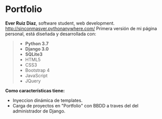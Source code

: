 # Portfolio
**Ever Ruiz Diaz**, software student, web development. http://sinconmasver.pythonanywhere.com/
Primera versión de mi página personal, está diseñada y desarrollada con:

>- **Python 3.7**
>- **Django 3.0**
>- **SQLite3**
>- HTML5 
>- CSS3
>- Bootstrap 4 
>- JavaScript 
>- JQuery

**Como características tiene:** 
- Inyeccion dinámica de templates.
- Carga de proyectos en "Portfolio" con BBDD a traves del del administrador de Django.